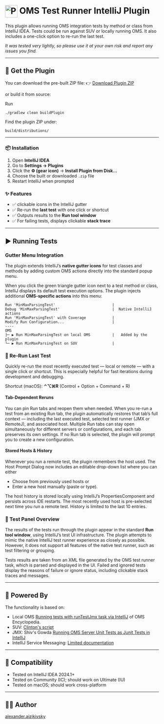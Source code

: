 <h1>
  <img src="https://raw.githubusercontent.com/aizika/OmsTestPlugin/master/src/main/resources/META-INF/oms-logo.png" alt="Plugin Icon" width="40" style="vertical-align: middle;"/>
  OMS Test Runner IntelliJ Plugin
</h1>

This plugin allows running OMS integration tests by method or class from IntelliJ IDEA. Tests could be run against SUV or locally running OMS.
It also includes a one-click option to re-run the last test.

*It was tested very lightly, so please use it at your own risk and report any issues you find.*

---
## 🚀 Get the Plugin
You can download the pre-built ZIP file:
👉 [Download Plugin ZIP](https://github.com/aizika/OmsTestPlugin/releases/download/v2.0-beta/OmsTest-2.0-BETA.zip)

or build it from source:

Run
```
./gradlew clean buildPlugin
```

Find the plugin ZIP under:

```
build/distributions/
```
---

### 📦 Installation
1. Open **IntelliJ IDEA**
2. Go to **Settings → Plugins**
3. Click the **⚙️ (gear icon)** → **Install Plugin from Disk...**
4. Choose the built or downloaded `.zip` file
5. Restart IntelliJ when prompted


### ✨ Features

* ✅ clickable icons in the IntelliJ gutter
* ✅ Re-run the **last test** with one click or shortcut
* ✅ Outputs results to the **Run tool window**
* ✅ For failing tests, displays clickable **stack trace**

---

## ▶️ Running Tests

### Gutter Menu Integration

The plugin extends IntelliJ’s **native gutter icons** for test classes and methods by adding custom OMS actions directly into the standard popup menu.

When you click the green triangle gutter icon next to a test method or class, IntelliJ displays its default test execution options. The plugin injects additional **OMS-specific actions** into this menu:

```
Run 'MinMaxParsingTest'                          |
Debug 'MinMaxParsingTest'                        |  Native IntelliJ actions
Run 'MinMaxParsingTest' with Coverage            |
Modify Run Configuration...                      |
----
OMS                                            
├─ ▶️ Run MinMaxParsingTest on local OMS          |   Added by the plugin
└─ ▶️ Run MinMaxParsingTest on SUV                |
```

### 🔁 Re-Run Last Test

Quickly re-run the most recently executed test — local or remote — with a single click or shortcut. This is especially helpful for fast iterations during development and debugging.

Shortcut (macOS): **⌃⌥⌘R** (Control + Option + Command + R)

#### Tab-Dependent Reruns

You can pin Run tabs and reopen them when needed.
When you re-run a test from an existing Run tab, the plugin automatically restores that tab’s full context — including the last executed test, selected test runner (JMX or RemoteJ), and associated host.
Multiple Run tabs can stay open simultaneously for different servers or configurations, and each tab preserves its own settings.
If no Run tab is selected, the plugin will prompt you to create a new configuration.

#### Stored Hosts & History

Whenever you run a remote test, the plugin remembers the host used.
The Host Prompt Dialog now includes an editable drop-down list where you can either 
* Choose from previously used hosts or
* Enter a new host manually (paste or type).

The host history is stored locally using IntelliJ’s PropertiesComponent and persists across IDE restarts.
The most recently used host is pre-selected next time you run a remote test.
History is limited to the last 10 entries.

### 👀 Test Panel Overview
The results of the tests run through the plugin appear in the standard **Run tool window**, using IntelliJ’s test UI infrastructure.
The plugin attempts to mimic the native IntelliJ test runner experience as closely as possible.
However, it does not support all features of the native test runner, such as test filtering or grouping.

Tests results are taken from an XML file generated by the OMS test runner task, which is parsed and displayed in the UI.
Failed and ignored tests display the reasons of failure or ignore status, including clickable stack traces and messages.

---

## 🔌 Powered By
The functionality is based on:
- Local OMS [Running tests with runTestJmx task via IntelliJ](https://oms.workday.build/omsdev/getting-started/running-server-tests-with-jmx/#running-tests-with-runtestjmx-task-via-intellij) of OMS Encyclopedia.
- SUV: [Clinton's script](https://confluence.workday.com/display/~kyle.l.harris/Running+OMS+Server+Tests+on+an+SUV?focusedCommentId=750401483#comment-750401483)
- JMX: Shiv's Gowda [Running OMS Server Unit Tests as Junit Tests in IntelliJ](https://confluence.workday.com/display/~shiv.gowda/Running+OMS+Server+Unit+Tests+as+Junit+Tests+in+IntelliJ)
- IntelliJ Service Messaging: [Limited documentation](https://www.jetbrains.com/help/teamcity/service-messages.html)
---

## 🔧 Compatibility

* Tested on IntelliJ IDEA 2024.1+
* Tested on Community (IC); should work on Ultimate (IU)
* Tested on macOS; should work cross-platform

---
## 👨‍💻 Author
[alexander.aizikivsky](https://workday.enterprise.slack.com/team/U06CQC7KAQM)
